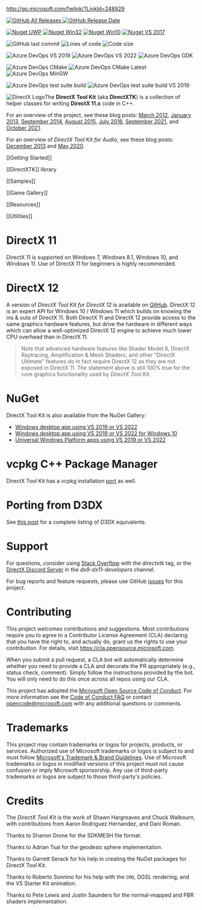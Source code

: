 http://go.microsoft.com/fwlink/?LinkId=248929

[![GitHub All Releases](https://img.shields.io/github/downloads/Microsoft/DirectXTK/total?style=for-the-badge) ![GitHub Release Date](https://img.shields.io/github/release-date/Microsoft/DirectXTK?style=for-the-badge)](https://github.com/microsoft/DirectXTK/releases/latest)

[![Nuget UWP](https://img.shields.io/nuget/dt/directxtk_uwp?label=NuGet%20%28UWP%29&style=for-the-badge)](https://www.nuget.org/packages/directxtk_uwp/) [![Nuget Win32](https://img.shields.io/nuget/dt/directxtk_desktop_2019?label=NuGet%20%28Win32%29&style=for-the-badge)](https://www.nuget.org/packages/directxtk_desktop_2019/) [![Nuget Win10](https://img.shields.io/nuget/dt/directxtk_desktop_win10?label=NuGet%20%28Win10%29&style=for-the-badge)](https://www.nuget.org/packages/directxtk_desktop_win10/) [![Nuget VS 2017](https://img.shields.io/nuget/dt/directxtk_desktop_2017?label=NuGet%20%28VS%202017%29&style=for-the-badge)](https://www.nuget.org/packages/directxtk_desktop_2017/)

![GitHub last commit](https://img.shields.io/github/last-commit/Microsoft/DirectXTK?style=for-the-badge) ![Lines of code](https://img.shields.io/tokei/lines/github/Microsoft/DirectXTK?style=for-the-badge) ![Code size](https://img.shields.io/github/languages/code-size/Microsoft/DirectXTK?style=for-the-badge)

![Azure DevOps VS 2019](https://img.shields.io/azure-devops/build/mscodehub/ab27a052-7f0e-4cba-9bec-d298c5942ab9/1144?label=BUILD%20%28VS%202019%29&style=for-the-badge)
![Azure DevOps VS 2022](https://img.shields.io/azure-devops/build/mscodehub/ab27a052-7f0e-4cba-9bec-d298c5942ab9/1848?label=BUILD%20%28VS%202022%29&style=for-the-badge)
![Azure DevOps GDK](https://img.shields.io/azure-devops/build/mscodehub/ab27a052-7f0e-4cba-9bec-d298c5942ab9/1993?label=BUILD%20%28GDK%29&style=for-the-badge)

![Azure DevOps CMake](https://img.shields.io/azure-devops/build/mscodehub/ab27a052-7f0e-4cba-9bec-d298c5942ab9/1664?label=BUILD%20%28CMake%29&style=for-the-badge)
![Azure DevOps CMake Latest](https://img.shields.io/azure-devops/build/mscodehub/ab27a052-7f0e-4cba-9bec-d298c5942ab9/2058?label=BUILD%20%28CMake%20VS%202022%29&style=for-the-badge)
![Azure DevOps MinGW](https://img.shields.io/azure-devops/build/mscodehub/ab27a052-7f0e-4cba-9bec-d298c5942ab9/2015?label=BUILD%20%28MinGW%29&style=for-the-badge)

![Azure DevOps test suite build](https://img.shields.io/azure-devops/build/mscodehub/ab27a052-7f0e-4cba-9bec-d298c5942ab9/1155?label=BUILD%20%28TEST%20SUITE%29&style=for-the-badge)
![Azure DevOps test suite build VS 2019](https://img.shields.io/azure-devops/build/mscodehub/ab27a052-7f0e-4cba-9bec-d298c5942ab9/2011?label=BUILD%20%28TEST%20SUITE%20VS%202022%29&style=for-the-badge)

![DirectX Logo](https://github.com/Microsoft/DirectXTK/wiki/X_jpg.jpg)The **DirectX Tool Kit** (aka **DirectXTK**) is a collection of helper classes for writing **DirectX 11.x** code in C++.

For an overview of the project, see these blog posts: [March 2012](https://walbourn.github.io/directxtk/), [January 2013](https://walbourn.github.io/directxtk-update/), [September 2014](https://walbourn.github.io/directx-tool-kit-now-with-gamepads/), [August 2015](https://walbourn.github.io/directx-tool-kit-keyboard-and-mouse-support/), [July 2016](https://walbourn.github.io/directx-tool-kit-for-directx-12/), [September 2021](https://walbourn.github.io/latest-news-on-directx-tool-kit/), and [October 2021](https://walbourn.github.io/directx-tool-kit-vertex-skinning-update/).

For an overview of *DirectX Tool Kit for Audio*, see these blog posts: [December 2013](https://walbourn.github.io/directx-tool-kit-for-audio/) and [May 2020](https://walbourn.github.io/directx-tool-kit-for-audio-updates-and-a-direct3d-9-footnote/).

[[Getting Started]]

[[DirectXTK]] library

[[Samples]]

[[Game Gallery]]

[[Resources]]

[[Utilities]]

# DirectX 11
DirectX 11 is supported on Windows  7, Windows 8.1, Windows 10, and Windows 11. Use of DirectX 11 for beginners is highly recommended.

# DirectX 12
A version of _DirectX Tool Kit for DirectX 12_ is available on [GitHub](https://github.com/Microsoft/DirectXTK12). DirectX 12 is an expert API for Windows 10 / Windows 11 which builds on knowing the ins & outs of DirectX 11. Both DirectX 11 and DirectX 12 provide access to the same graphics hardware features, but drive the hardware in different ways which can allow a well-optimized DirectX 12 engine to achieve much lower CPU overhead than in DirectX 11.

> Note that advanced hardware features like Shader Model 6, DirectX Raytracing, Amplification & Mesh Shaders, and other "DirectX Ultimate" features do in fact require DirectX 12 as they are not exposed in DirectX 11. The statement above is still 100% true for the core graphics functionality used by *DirectX Tool Kit*.

# NuGet

DirectX Tool Kit is also available from the NuGet Gallery:
- [Windows desktop app using VS 2019 or VS 2022](https://www.nuget.org/packages/directxtk_desktop_2019/)
- [Windows desktop app using VS 2019 or VS 2022 for Windows 10](https://www.nuget.org/packages/directxtk_desktop_win10/)
- [Universal Windows Platform apps using VS 2019 or VS 2022](https://www.nuget.org/packages/directxtk_uwp/)

# vcpkg C++ Package Manager

DirectX Tool Kit has a vcpkg installation [port](https://github.com/microsoft/vcpkg/tree/master/ports/directxtk) as well.

# Porting from D3DX
See [this post](https://aka.ms/Kfsdiu) for a complete listing of D3DX equivalents.

# Support

For questions, consider using [Stack Overflow](https://stackoverflow.com/questions/tagged/directxtk) with the *directxtk* tag, or the [DirectX Discord Server](https://discord.gg/directx) in the *dx9-dx11-developers* channel.

For bug reports and feature requests, please use GitHub [issues](https://github.com/microsoft/DirectXTK/issues) for this project.

# Contributing

This project welcomes contributions and suggestions. Most contributions require you to agree to a Contributor License Agreement (CLA) declaring that you have the right to, and actually do, grant us the rights to use your contribution. For details, visit https://cla.opensource.microsoft.com.

When you submit a pull request, a CLA bot will automatically determine whether you need to provide a CLA and decorate the PR appropriately (e.g., status check, comment). Simply follow the instructions provided by the bot. You will only need to do this once across all repos using our CLA.

This project has adopted the [Microsoft Open Source Code of Conduct](https://opensource.microsoft.com/codeofconduct/). For more information see the [Code of Conduct FAQ](https://opensource.microsoft.com/codeofconduct/faq/) or contact [opencode@microsoft.com](mailto:opencode@microsoft.com) with any additional questions or comments.

# Trademarks

This project may contain trademarks or logos for projects, products, or services. Authorized use of Microsoft trademarks or logos is subject to and must follow [Microsoft's Trademark & Brand Guidelines](https://www.microsoft.com/en-us/legal/intellectualproperty/trademarks/usage/general). Use of Microsoft trademarks or logos in modified versions of this project must not cause confusion or imply Microsoft sponsorship. Any use of third-party trademarks or logos are subject to those third-party's policies.

# Credits

The _DirectX Tool Kit_ is the work of Shawn Hargreaves and Chuck Walbourn, with contributions from Aaron Rodriguez Hernandez, and Dani Roman.

Thanks to Shanon Drone for the SDKMESH file format.

Thanks to Adrian Tsai for the geodesic sphere implementation.

Thanks to Garrett Serack for his help in creating the NuGet packages for DirectX Tool Kit.

Thanks to Roberto Sonnino for his help with the ``CMO``, DGSL rendering, and the VS Starter Kit animation.

Thanks to Pete Lewis and Justin Saunders for the normal-mapped and PBR shaders implementation.
